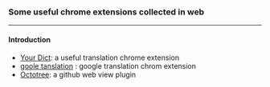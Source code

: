 ###  Some useful chrome extensions collected  in web

******************
#### Introduction

* [Your Dict](https://github.com/ekko100120/KUtils/blob/master/ChromeExtensions/your_Dict.crx): a useful translation chrome extension
* [goole tanslation](https://github.com/ekko100120/KUtils/blob/master/ChromeExtensions/google_translate.crx) : google translation chrom extension
* [Octotree](https://github.com/ekko100120/KUtils/blob/master/ChromeExtensions/Octotree.crx): a github web view plugin
